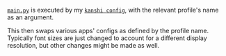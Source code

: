 [`main.py`](./main.py) is executed by my [`kanshi config`](../../kanshi/dots/config), with the relevant profile's name as an argument.

This then swaps various apps' configs as defined by the profile name. Typically font sizes are just changed to account for a different display resolution, but other changes might be made as well.
